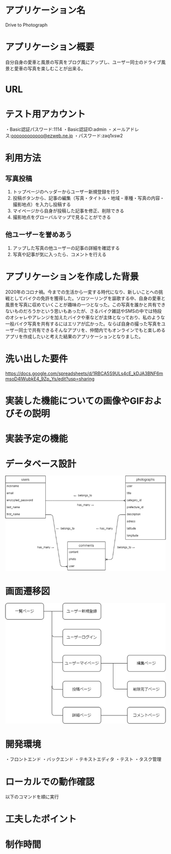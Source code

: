 # アプリケーション名
Drive to Photograph

# アプリケーション概要
自分自身の愛車と風景の写真をブログ風にアップし、ユーザー同士のドライブ風景と愛車の写真を楽しむことが出来る。

# URL


# テスト用アカウント
・Basic認証パスワード:1114
・Basic認証ID:admin
・メールアドレス:oooooooooooo@ezweb.ne.jp
・パスワード:zaq1xsw2

# 利用方法

## 写真投稿
1. トップページのヘッダーからユーザー新規登録を行う
2. 投稿ボタンから、記事の編集（写真・タイトル・地域・車種・写真の内容・撮影地点）を入力し投稿する
3. マイページから自身が投稿した記事を修正、削除できる
4. 撮影地点をグローバルマップで見ることができる

## 他ユーザーを誉めあう
1. アップした写真の他ユーザーの記事の詳細を確認する
2. 写真や記事が気に入ったら、コメントを行える

# アプリケーションを作成した背景
2020年のコロナ禍。今までの生活から一変する時代になり、新しいことへの挑戦としてバイクの免許を獲得した。ソロツーリングを謳歌する中、自身の愛車と風景を写真に収めていくことが趣味の一つとなった。この写真を誰かと共有できないものだろうかという思いもあったが、さるバイク雑誌やSMSの中では特段のオシャレやアレンジを加えたバイクや車などが主体となっており、私のような一般バイク写真を共有するにはエリアが広かった。ならば自身の撮った写真をユーザー同士で共有できるそんなアプリを、仲間内でもオンラインでもと楽しめるアプリを作成したいと考えた結果のアプリケーションとなりました。

# 洗い出した要件
https://docs.google.com/spreadsheets/d/1RBCA5S9ULs4cE_kDJA3BNF6mmsoD4lWubkE4_9Zp_Ys/edit?usp=sharing

# 実装した機能についての画像やGIFおよびその説明


# 実装予定の機能


# データベース設計
![alt text](drive.png)

# 画面遷移図
![alt text](gamen.png)

# 開発環境
・フロントエンド
・バックエンド
・テキストエディタ
・テスト
・タスク管理

# ローカルでの動作確認
以下のコマンドを順に実行


# 工夫したポイント


# 制作時間